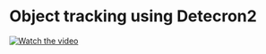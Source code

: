 # Object tracking using Detecron2
[![Watch the video](https://i.imgur.com/vKb2F1B.png)](https://youtu.be/vt5fpE0bzSY)
